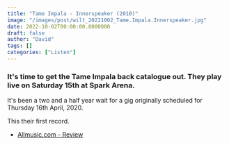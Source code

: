 ```yaml
---
title: "Tame Impala - Innerspeaker (2010)"
image: "/images/post/wilt_20221002_Tame.Impala.Innerspeaker.jpg"
date: 2022-10-02T00:00:00.0000000
draft: false
author: "David"
tags: []
categories: ["Listen"]
---
```

### It's time to get the Tame Impala back catalogue out. They play live on Saturday 15th at Spark Arena.

 It's been a two and a half year wait for a gig originally scheduled for Thursday 16th April, 2020.

 This their first record.

-  [Allmusic.com - Review](https://www.allmusic.com/album/innerspeaker-mw0001990920)